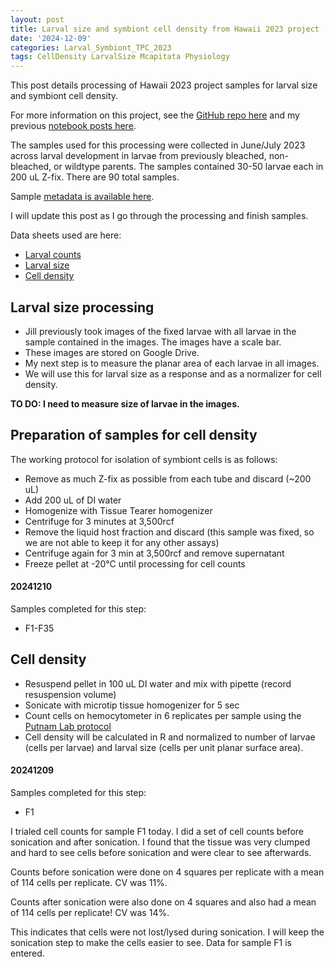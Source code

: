 ```yaml
---
layout: post
title: Larval size and symbiont cell density from Hawaii 2023 project
date: '2024-12-09'
categories: Larval_Symbiont_TPC_2023
tags: CellDensity LarvalSize Mcapitata Physiology
---
```


This post details processing of Hawaii 2023 project samples for larval size and symbiont cell density.  

For more information on this project, see the [GitHub repo here](https://github.com/AHuffmyer/larval_symbiont_TPC) and my previous [notebook posts here](https://ahuffmyer.github.io/ASH_Putnam_Lab_Notebook/categoryview/#larval-symbiont-tpc-2023). 

The samples used for this processing were collected in June/July 2023 across larval development in larvae from previously bleached, non-bleached, or wildtype parents. The samples contained 30-50 larvae each in 200 uL Z-fix. There are 90 total samples.  

Sample [metadata is available here](https://github.com/AHuffmyer/larval_symbiont_TPC/blob/main/data/sample_metadata/cell_density_size_sample_metadata.xlsx).   

I will update this post as I go through the processing and finish samples.   

Data sheets used are here:  

- [Larval counts](https://github.com/AHuffmyer/larval_symbiont_TPC/blob/main/data/size_cells/larval_counts.csv)
- [Larval size](https://github.com/AHuffmyer/larval_symbiont_TPC/blob/main/data/size_cells/larval_size.csv)
- [Cell density](https://github.com/AHuffmyer/larval_symbiont_TPC/blob/main/data/size_cells/cell-density.csv)

## Larval size processing

- Jill previously took images of the fixed larvae with all larvae in the sample contained in the images. The images have a scale bar.  
- These images are stored on Google Drive. 
- My next step is to measure the planar area of each larvae in all images. 
- We will use this for larval size as a response and as a normalizer for cell density. 

**TO DO: I need to measure size of larvae in the images.** 

## Preparation of samples for cell density 

The working protocol for isolation of symbiont cells is as follows:  

- Remove as much Z-fix as possible from each tube and discard (~200 uL) 
- Add 200 uL of DI water 
- Homogenize with Tissue Tearer homogenizer 
- Centrifuge for 3 minutes at 3,500rcf
- Remove the liquid host fraction and discard (this sample was fixed, so we are not able to keep it for any other assays)  
- Centrifuge again for 3 min at 3,500rcf and remove supernatant 
- Freeze pellet at -20°C until processing for cell counts  

#### 20241210

Samples completed for this step:  

- F1-F35  

## Cell density 

- Resuspend pellet in 100 uL DI water and mix with pipette (record resuspension volume) 
- Sonicate with microtip tissue homogenizer for 5 sec
- Count cells on hemocytometer in 6 replicates per sample using the [Putnam Lab protocol](https://github.com/Putnam-Lab/Lab_Management/blob/master/Lab_Resources/Physiology_Protocols/Cell_Density-Protocol.md)  
- Cell density will be calculated in R and normalized to number of larvae (cells per larvae) and larval size (cells per unit planar surface area).  

#### 20241209 

Samples completed for this step: 

- F1 

I trialed cell counts for sample F1 today. I did a set of cell counts before sonication and after sonication. I found that the tissue was very clumped and hard to see cells before sonication and were clear to see afterwards.  

Counts before sonication were done on 4 squares per replicate with a mean of 114 cells per replicate. CV was 11%. 

Counts after sonication were also done on 4 squares and also had a mean of 114 cells per replicate! CV was 14%. 

This indicates that cells were not lost/lysed during sonication. I will keep the sonication step to make the cells easier to see. Data for sample F1 is entered.  
